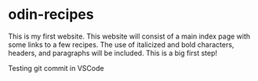 # odin-recipes
This is my first website. This website will consist of a main index page with some links to a
few recipes. The use of italicized and bold characters, headers, and paragraphs will be included. This is a big first step! 

Testing git commit in VSCode
